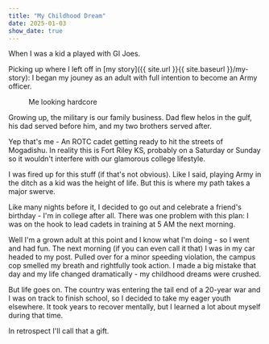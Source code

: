 ```yaml
---
title: "My Childhood Dream"
date: 2025-01-03
show_date: true
---
```


When I was a kid a played with GI Joes.

Picking up where I left off in [my story]({{ site.url }}{{ site.baseurl }}/my-story): I began my jouney as an adult with full intention to become an Army officer. 

<figure style="width: 300px" class="align-right">
  <img src="{{ site.url }}{{ site.baseurl }}/assets/images/blog/story/gunnin.png" alt="">
  <figcaption>Me looking hardcore</figcaption>
</figure> 

Growing up, the military is our family business. Dad flew helos in the gulf, his dad served before him, and my two brothers served after.

Yep that's me - An ROTC cadet getting ready to hit the streets of Mogadishu. In reality this is Fort Riley KS, probably on a Saturday or Sunday so it wouldn't interfere with our glamorous college lifestyle.

I was fired up for this stuff (if that's not obvious). Like I said, playing Army in the ditch as a kid was the height of life. But this is where my path takes a major swerve. 

Like many nights before it, I decided to go out and celebrate a friend's birthday - I'm in college after all. There was one problem with this plan: I was on the hook to lead cadets in training at 5 AM the next morning. 

Well I'm a grown adult at this point and I know what I'm doing - so I went and had fun. The next morning (if you can even call it that) I was in my car headed to my post. Pulled over for a minor speeding violation, the campus cop smelled my breath and rightfully took action. I made a big mistake that day and my life changed dramatically - my childhood dreams were crushed. 

But life goes on. The country was entering the tail end of a 20-year war and I was on track to finish school, so I decided to take my eager youth elsewhere. It took years to recover mentally, but I learned a lot about myself during that time. 

In retrospect I'll call that a gift.

